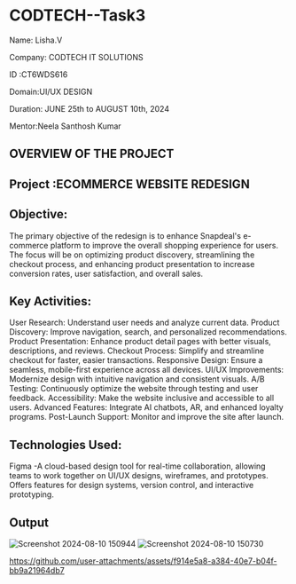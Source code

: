 # CODTECH--Task3
Name: Lisha.V

Company: CODTECH IT SOLUTIONS

ID :CT6WDS616

Domain:UI/UX DESIGN

Duration: JUNE 25th to AUGUST 10th, 2024

Mentor:Neela Santhosh Kumar

## OVERVIEW OF THE PROJECT

## Project :ECOMMERCE WEBSITE REDESIGN

## Objective: 
The primary objective of the redesign is to enhance Snapdeal's e-commerce platform to improve the overall shopping experience for users. The focus will be on optimizing product discovery, streamlining the checkout process, and enhancing product presentation to increase conversion rates, user satisfaction, and overall sales.

## Key Activities:
User Research: Understand user needs and analyze current data.
Product Discovery: Improve navigation, search, and personalized recommendations.
Product Presentation: Enhance product detail pages with better visuals, descriptions, and reviews.
Checkout Process: Simplify and streamline checkout for faster, easier transactions.
Responsive Design: Ensure a seamless, mobile-first experience across all devices.
UI/UX Improvements: Modernize design with intuitive navigation and consistent visuals.
A/B Testing: Continuously optimize the website through testing and user feedback.
Accessibility: Make the website inclusive and accessible to all users.
Advanced Features: Integrate AI chatbots, AR, and enhanced loyalty programs.
Post-Launch Support: Monitor and improve the site after launch.

## Technologies Used:
Figma -A cloud-based design tool for real-time collaboration, allowing teams to work together on UI/UX designs, wireframes, and prototypes. Offers features for design systems, version control, and interactive prototyping.

## Output

![Screenshot 2024-08-10 150944](https://github.com/user-attachments/assets/77d7d66f-ef08-4bcc-a640-f884848e7df4)
![Screenshot 2024-08-10 150730](https://github.com/user-attachments/assets/6dd4c55d-3004-4cd0-9728-936f456eceea)


https://github.com/user-attachments/assets/f914e5a8-a384-40e7-b04f-bb9a21964db7


